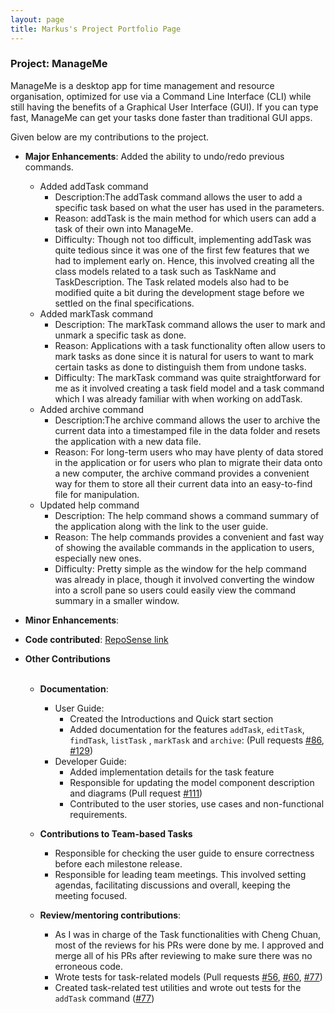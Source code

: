 ```yaml
---
layout: page
title: Markus's Project Portfolio Page
---
```


### Project: ManageMe

ManageMe is a desktop app for time management and resource organisation, optimized for use via a Command Line Interface (CLI) while still having the benefits of a Graphical User Interface (GUI). If you can type fast, ManageMe can get your tasks done faster than traditional GUI apps.

Given below are my contributions to the project.

* **Major Enhancements**: Added the ability to undo/redo previous commands.
  * Added addTask command
    * Description:The addTask command allows the user to add a specific task based on what the user has used in the parameters.
    * Reason: addTask is the main method for which users can add a task of their own into ManageMe.
    * Difficulty: Though not too difficult, implementing addTask was quite tedious since it was one of the first few features that we had to implement early on. Hence, this involved creating all the class models related to a task such as TaskName and TaskDescription. The Task related models also had to be modified quite a bit during the development stage before we settled on the final specifications.  
  * Added markTask command
    * Description: The markTask command allows the user to mark and unmark a specific task as done.
    * Reason: Applications with a task functionality often allow users to mark tasks as done since it is natural for users to want to mark certain tasks as done to distinguish them from undone tasks.
    * Difficulty: The markTask command was quite straightforward for me as it involved creating a task field model and a task command which I was already familiar with when working on addTask. 
  * Added archive command
    * Description:The archive command allows the user to archive the current data into a timestamped file in the data folder and resets the application with a new data file.
    * Reason: For long-term users who may have plenty of data stored in the application or for users who plan to migrate their data onto a new computer, the archive command provides a convenient way for them to store all their current data into an easy-to-find file for manipulation.
  * Updated help command
    * Description: The help command shows a command summary of the application along with the link to the user guide.
    * Reason: The help commands provides a convenient and fast way of showing the available commands in the application to users, especially new ones.
    * Difficulty: Pretty simple as the window for the help command was already in place, though it involved converting the window into a scroll pane so users could easily view the command summary in a smaller window.

* **Minor Enhancements**:

* **Code contributed**: [RepoSense link](https://nus-cs2103-ay2122s1.github.io/tp-dashboard/?search=markuslim24&sort=groupTitle&sortWithin=title&since=2021-09-17&timeframe=commit&mergegroup=&groupSelect=groupByRepos&breakdown=false)

* **Other Contributions**
  <br><br>
  * **Documentation**:
    * User Guide:
      * Created the Introductions and Quick start section
      * Added documentation for the features `addTask`, `editTask`, `findTask`, `listTask` , `markTask` and
        `archive`: (Pull requests [\#86](https://github.com/AY2122S1-CS2103T-W11-3/tp/pull/86), [\#129](https://github.com/AY2122S1-CS2103T-W11-3/tp/pull/129))
    * Developer Guide:
      * Added implementation details for the task feature
      * Responsible for updating the model component description and diagrams (Pull request [\#111](https://github.com/AY2122S1-CS2103T-W11-3/tp/pull/111))
      * Contributed to the user stories, use cases and non-functional requirements.

  * **Contributions to Team-based Tasks**
    * Responsible for checking the user guide to ensure correctness before each milestone release.
    * Responsible for leading team meetings. This involved setting agendas, facilitating discussions and overall,
      keeping the meeting focused.

  * **Review/mentoring contributions**:
    * As I was in charge of the Task functionalities with Cheng Chuan, most of the reviews for his PRs were done by me.
    I approved and merge all of his PRs after reviewing to make sure there was no erroneous code.
    * Wrote tests for task-related models (Pull requests [\#56](https://github.com/AY2122S1-CS2103T-W11-3/tp/pull/56), [\#60](https://github.com/AY2122S1-CS2103T-W11-3/tp/pull/60), [\#77](https://github.com/AY2122S1-CS2103T-W11-3/tp/pull/77))
    * Created task-related test utilities and wrote out tests for the `addTask` command ([\#77](https://github.com/AY2122S1-CS2103T-W11-3/tp/pull/77))
